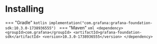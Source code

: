 # Installing

=== "Gradle"
    ```kotlin
    implementation("com.grafana:grafana-foundation-sdk:10.3.0-1738936555")
    ```
=== "Maven"
    ```xml
    <dependency>
        <groupId>com.grafana</groupId>
        <artifactId>grafana-foundation-sdk</artifactId>
        <version>10.3.0-1738936555</version>
    </dependency>
    ```
